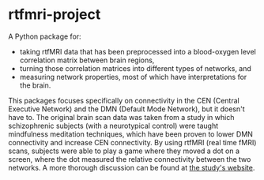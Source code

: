 # rtfmri-project
A Python package for: 
- taking rtfMRI data that has been preprocessed into a blood-oxygen level correlation matrix between brain regions,
- turning those correlation matrices into different types of networks, and
- measuring network properties, most of which have interpretations for the brain.

This packages focuses specifically on connectivity in the CEN (Central Executive Network) and the DMN (Default Mode Network), but it doesn't have to. The original brain scan data was taken from a study in which schizophrenic subjects (with a neurotypical control) were taught mindfulness meditation techniques, which have been proven to lower DMN connectivity and increase CEN connectivity. By using rtfMRI (real time fMRI) scans, subjects were able to play a game where they moved a dot on a screen, where the dot measured the relative connectivity between the two networks. A more thorough discussion can be found at [the study's website](https://cos.northeastern.edu/whitfield-gabrieli/projects/real-time-fmri-neurofeedback/).
